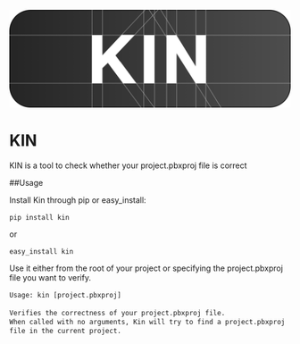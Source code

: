 ![logo][logo]

# KIN

KIN is a tool to check whether your project.pbxproj file is correct

##Usage

Install Kin through pip or easy_install:

```
pip install kin
```

or 

```
easy_install kin
```

Use it either from the root of your project or specifying the project.pbxproj file you want to verify.

```
Usage: kin [project.pbxproj]

Verifies the correctness of your project.pbxproj file.
When called with no arguments, Kin will try to find a project.pbxproj file in the current project.
```


[logo]: art/logo.png
